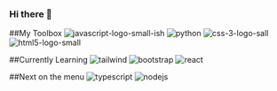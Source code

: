 ### Hi there 👋


##My Toolbox
![javascript-logo-small-ish](https://user-images.githubusercontent.com/105343665/179645714-f5b2e032-42ac-4a3c-83f4-f02fcbbbf2ee.png)
![python](https://user-images.githubusercontent.com/105343665/179645722-5f093c5a-0e4c-4cea-8690-1e55473b1bfd.png)
![css-3-logo-sall](https://user-images.githubusercontent.com/105343665/179645679-28da9fb0-4dc7-45b6-923f-3ad5d30c2b6d.png)
![html5-logo-small](https://user-images.githubusercontent.com/105343665/179645685-ddfd57b9-60c2-4a5e-8f9e-4dba7e575396.png)

##Currently Learning
![tailwind](https://user-images.githubusercontent.com/105343665/179645691-3072a674-380d-4654-af0c-8e50063875ed.png)
![bootstrap](https://user-images.githubusercontent.com/105343665/179645699-a40fb577-69e1-45ec-a633-a0b114156947.png)
![react](https://user-images.githubusercontent.com/105343665/179645739-becff479-c895-4588-a9f8-90b3a4846e43.png)

##Next on the menu
![typescript](https://user-images.githubusercontent.com/105343665/179645868-8543467b-0d5c-40f5-9fff-e3f018c9ecc1.png)
![nodejs](https://user-images.githubusercontent.com/105343665/179645730-c63cab1b-ccde-463e-b5d5-a406099aaaaf.png)

